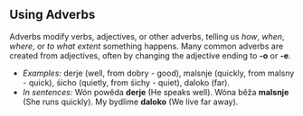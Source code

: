 ## Using Adverbs

Adverbs modify verbs, adjectives, or other adverbs, telling us _how_, _when_, _where_, or _to what extent_ something happens. Many common adverbs are created from adjectives, often by changing the adjective ending to __-o__ or __-e__.

*   _Examples:_ derje (well, from dobry - good), malsnje (quickly, from malsny - quick), śicho (quietly, from śichy - quiet), daloko (far).
*   _In sentences:_ Wón powěda __derje__ (He speaks well). Wóna běža __malsnje__ (She runs quickly). My bydlime __daloko__ (We live far away).